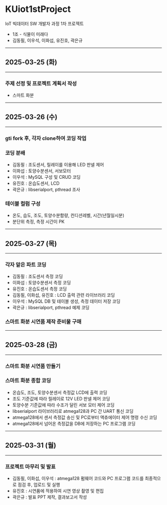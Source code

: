 # KUiot1stProject
IoT 빅데이터 SW 개발자 과정 1차 프로젝트
- 1조 - 식물이 미래다
- 김동필, 이우석, 이화섭, 유진호, 곽은규
---
## 2025-03-25 (화)
---
### 주제 선정 및 프로젝트 계획서 작성
- 스마트 화분
---
## 2025-03-26 (수)
---
### gti fork 후, 각자 clone하여 코딩 작업
### 코딩 분배
- 김동필 : 조도센서, 릴레이를 이용해 LED 판넬 제어
- 이화섭 : 토양수분센서, 서보모터
- 이우석 : MySQL 구성 및 CRUD 코딩
- 유진호 : 온습도센서, LCD
- 곽은규 : libserialport, pthread 조사
### 테이블 컬럼 구성
- 온도, 습도, 조도, 토양수분함량, 컨디션레벨, 시간(년월일시분)
- 분단위 측정, 측정 시간이 PK
---
## 2025-03-27 (목)
---
### 각자 맡은 파트 코딩
- 김동필 : 조도센서 측정 코딩
- 이화섭 : 토양수분센서 측정 코딩
- 유진호 : 온습도센서 측정 코딩
- 김동필, 이화섭, 유진호 : LCD 출력 관련 라이브러리 코딩
- 이우석 : MySQL DB 및 테이블 생성, 측정 데이터 저장 코딩
- 곽은규 : libserialport, pthread 예제 코딩
### 스마트 화분 시연품 제작 준비물 구매
---
## 2025-03-28 (금)
---
### 스마트 화분 시연품 만들기
### 스마트 화분 종합 코딩
- 온습도, 조도, 토양수분센서 측정값 LCD에 출력 코딩
- 조도 기준값에 따라 릴레이로 12V LED 판넬 제어 코딩
- 토양수분 기준값에 따라 수조가 달린 서보 모터 제어 코딩
- libserialport 라이브러리로 atmega128과 PC 간 UART 통신 코딩
- atmega128에서 센서 측정값 송신 및 PC로부터 액츄에이터 제어 명령 수신 코딩
- atmega128에서 넘어온 측정값을 DB에 저장하는 PC 프로그램 코딩
---
## 2025-03-31 (월)
---
### 프로젝트 마무리 및 발표
- 김동필, 이화섭, 이우석 : atmega128 펌웨어 코드와 PC 프로그램 코드를 최종적으로 점검 후, 업로드 및 실행
- 유진호 : 시연품에 적용하여 시연 영상 촬영 및 편집
- 곽은규 : 발표 PPT 제작, 결과보고서 작성
